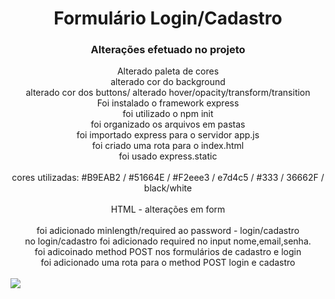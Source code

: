 <div align="center"><h1>Formulário Login/Cadastro</h1></div>


<div align="center"><h3>Alterações efetuado no projeto</h3></div>
<div align="center">
Alterado paleta de cores<br>
alterado cor do background<br>
alterado cor dos buttons/ alterado hover/opacity/transform/transition<br>
Foi instalado o framework express<br>
foi utilizado o npm init<br>
foi organizado os arquivos em pastas<br>
foi importado express para o servidor app.js<br>
foi criado uma rota para o index.html<br>
foi usado express.static<br>
</div>
<br>
<div align="center">
cores utilizadas: #B9EAB2 / #51664E / #F2eee3 / e7d4c5 / #333 / 36662F / black/white
</div>
<br>
<div align="center">HTML - alterações em form</div>
<br>
<div align="center">
foi adicionado minlength/required ao password - login/cadastro<br>
no login/cadastro foi adicionado required no input nome,email,senha. <br>
foi adicoinado method POST nos formulários de cadastro e login<br>
foi adicionado uma rota para o method POST login e cadastro<br>
</div>
<br>
<img src="https://i.imgur.com/BwGJhS2.png">
